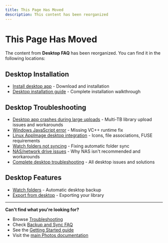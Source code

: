 ```yaml
---
title: This Page Has Moved
description: This content has been reorganized
---
```


# This Page Has Moved

The content from **Desktop FAQ** has been reorganized. You can find it in the following locations:

## Desktop Installation

- [Install desktop app](/photos/faq/account-creation#install-desktop) - Download and installation
- [Desktop installation guide](/photos/getting-started/installation) - Complete installation walkthrough

## Desktop Troubleshooting

- [Desktop app crashes during large uploads](/photos/faq/troubleshooting#desktop-large-uploads) - Multi-TB library upload issues and workarounds
- [Windows JavaScript error](/photos/faq/troubleshooting) - Missing VC++ runtime fix
- [Linux AppImage desktop integration](/photos/faq/troubleshooting#appimage-integration) - Icons, file associations, FUSE requirements
- [Watch folders not syncing](/photos/faq/troubleshooting#watch-folders-troubleshooting) - Fixing automatic folder sync
- [NAS/network drive issues](/photos/faq/troubleshooting#nas) - Why NAS isn't recommended and workarounds
- [Complete desktop troubleshooting](/photos/faq/troubleshooting) - All desktop issues and solutions

## Desktop Features

- [Watch folders](/photos/features/backup-and-sync/watch-folders) - Automatic desktop backup
- [Export from desktop](/photos/features/backup-and-sync/export) - Exporting your library

---

**Can't find what you're looking for?**

- Browse [Troubleshooting](/photos/faq/troubleshooting)
- Check [Backup and Sync FAQ](/photos/faq/backup-and-sync)
- See the [Getting Started guide](/photos/getting-started/)
- Visit the [main Photos documentation](/photos/)
